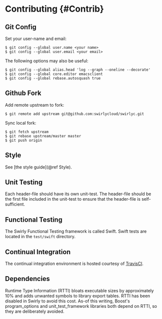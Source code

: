 Contributing {#Contrib}
============

Git Config
----------

Set your user-name and email:

    $ git config --global user.name <your name>
    $ git config --global user.email <your email>

The following options may also be useful:

    $ git config --global alias.head 'log --graph --oneline --decorate'
    $ git config --global core.editor emacsclient
    $ git config --global rebase.autosquash true

Github Fork
-----------

Add remote upstream to fork:

    $ git remote add upstream git@github.com:swirlycloud/swirlyc.git

Sync local fork:

    $ git fetch upstream
    $ git rebase upstream/master master
    $ git push origin

Style
-----

See [the style guide](@ref Style).

Unit Testing
------------

Each header-file should have its own unit-test. The header-file should be the first file included in
the unit-test to ensure that the header-file is self-sufficient.

Functional Testing
------------------

The Swirly Functional Testing framework is called Swift. Swift tests are located in the `test/swift`
directory.

Continual Integration
---------------------

The continual integration environment is hosted courtesy of [TravisCI].

Dependencies
------------

Runtime Type Information (RTTI) bloats executable sizes by approximately 10% and adds unwanted
symbols to library export tables. RTTI has been disabled in Swirly to avoid this cost. As-of this
writing, Boost's program\_options and unit\_test_framework libraries both depend on RTTI, so they
are deliberately avoided.

[TravisCI]: http://travis-ci.org/swirlycloud/swirlyc
